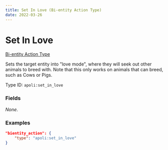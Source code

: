 ```yaml
---
title: Set In Love (Bi-entity Action Type)
date: 2022-03-26
---
```


# Set In Love

[Bi-entity Action Type](../bientity_action_types.md)

Sets the target entity into "love mode", where they will seek out other animals to breed with. Note that this only works on animals that can breed, such as Cows or Pigs.

Type ID: `apoli:set_in_love`

### Fields

_None_.

### Examples

```json
"bientity_action": {
    "type": "apoli:set_in_love"
}
```

[//]: # "flushed"
